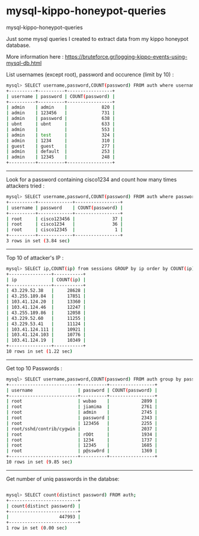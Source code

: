 # mysql-kippo-honeypot-queries
mysql-kippo-honeypot-queries

Just some mysql queries I created to extract data from my kippo honeypot database.

More information here : https://bruteforce.gr/logging-kippo-events-using-mysql-db.html


List usernames (except root), password and occurence (limit by 10) :

```bash
mysql> SELECT username,password,COUNT(password) FROM auth where username not like '%root%' group by password order by COUNT(password) desc limit 10;
+----------+----------+-----------------+
| username | password | COUNT(password) |
+----------+----------+-----------------+
| admin    | admin    |             820 |
| admin    | 123456   |             731 |
| admin    | password |             638 |
| ubnt     | ubnt     |             633 |
| admin    |          |             553 |
| admin    | test     |             324 |
| admin    | 1234     |             310 |
| guest    | guest    |             277 |
| admin    | default  |             253 |
| admin    | 12345    |             248 |
+----------+----------+-----------------+

```
---

Look for a password containing cisco1234 and count how many times attackers tried :

```bash
mysql> SELECT username,password,COUNT(password) FROM auth where password like '%cisco1234%' group by password order by COUNT(password) desc limit 10;
+----------+-------------+-----------------+
| username | password    | COUNT(password) |
+----------+-------------+-----------------+
| root     | cisco123456 |              37 |
| root     | cisco1234   |              36 |
| root     | cisco12345  |               1 |
+----------+-------------+-----------------+
3 rows in set (3.84 sec)

```
---
Top 10 of attacker's IP :

```bash
mysql> SELECT ip,COUNT(ip) from sessions GROUP by ip order by COUNT(ip) desc limit 10;
+----------------+-----------+
| ip             | COUNT(ip) |
+----------------+-----------+
| 43.229.52.38   |     28628 |
| 43.255.189.84  |     17851 |
| 103.41.124.20  |     13360 |
| 103.41.124.46  |     12247 |
| 43.255.189.86  |     12058 |
| 43.229.52.60   |     11255 |
| 43.229.53.41   |     11124 |
| 103.41.124.111 |     10921 |
| 103.41.124.103 |     10776 |
| 103.41.124.19  |     10349 |
+----------------+-----------+
10 rows in set (1.22 sec)
```
---
Get top 10 Passwords :

```bash
mysql> SELECT username,password,COUNT(password) FROM auth group by password order by COUNT(password) desc limit 10;
+--------------------------+----------+-----------------+
| username                 | password | COUNT(password) |
+--------------------------+----------+-----------------+
| root                     | wubao    |            2899 |
| root                     | jiamima  |            2761 |
| root                     | admin    |            2745 |
| root                     | password |            2343 |
| root                     | 123456   |            2255 |
| root/sshd/contrib/cygwin |          |            2037 |
| root                     | rOOt     |            1934 |
| root                     | 1234     |            1737 |
| root                     | 12345    |            1685 |
| root                     | p@ssw0rd |            1369 |
+--------------------------+----------+-----------------+
10 rows in set (9.85 sec)

```
---





Get number of uniq passwords in the databse:

```bash

mysql> SELECT count(distinct password) FROM auth;
+--------------------------+
| count(distinct password) |
+--------------------------+
|                   447993 |
+--------------------------+
1 row in set (0.00 sec)
```
